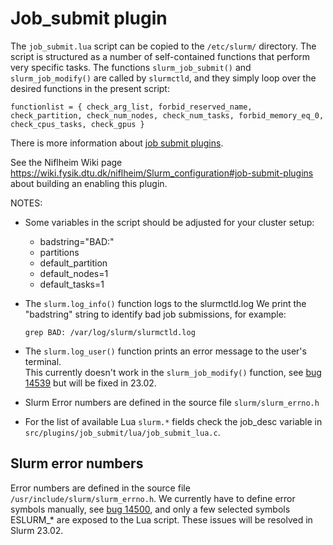 Job_submit plugin
=================

The ```job_submit.lua``` script can be copied to the ```/etc/slurm/``` directory.
The script is structured as a number of self-contained functions that perform very specific tasks.
The functions ```slurm_job_submit()``` and ```slurm_job_modify()``` are called by ```slurmctld```,
and they simply loop over the desired functions in the present script:
```
functionlist = { check_arg_list, forbid_reserved_name, check_partition, check_num_nodes, check_num_tasks, forbid_memory_eq_0, check_cpus_tasks, check_gpus }
```


There is more information about [job submit plugins]( https://slurm.schedmd.com/job_submit_plugins.html).

See the Niflheim Wiki page https://wiki.fysik.dtu.dk/niflheim/Slurm_configuration#job-submit-plugins 
about building an enabling this plugin.

NOTES:

* Some variables in the script should be adjusted for your cluster setup:

  - badstring="BAD:"
  - partitions
  - default_partition
  - default_nodes=1
  - default_tasks=1

* The ```slurm.log_info()``` function logs to the slurmctld.log
  We print the "badstring" string to identify bad job submissions, for example:
  ```
  grep BAD: /var/log/slurm/slurmctld.log
  ```
* The ```slurm.log_user()``` function prints an error message to the user's terminal.    
  This currently doesn't work in the ```slurm_job_modify()``` function, 
  see [bug 14539](https://bugs.schedmd.com/show_bug.cgi?id=14539) but will be fixed in 23.02.
* Slurm Error numbers are defined in the source file ```slurm/slurm_errno.h```
* For the list of available Lua ```slurm.*``` fields check the job_desc variable in ```src/plugins/job_submit/lua/job_submit_lua.c```.

Slurm error numbers
---------------------

Error numbers are defined in the source file ```/usr/include/slurm/slurm_errno.h```.
We currently have to define error symbols manually, see [bug 14500](https://bugs.schedmd.com/show_bug.cgi?id=14500),
and only a few selected symbols ESLURM_* are exposed to the Lua script.
These issues will be resolved in Slurm 23.02.
